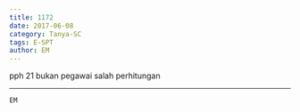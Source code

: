 ```yaml
---
title: 1172
date: 2017-06-08
category: Tanya-SC
tags: E-SPT
author: EM
---
```


pph 21 bukan pegawai salah perhitungan

---



`EM`
